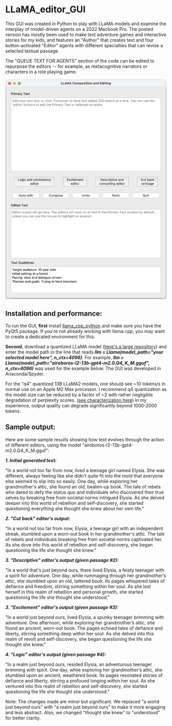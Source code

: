# LLaMA_editor_GUI

This GUI was created in Python to play with LLaMA models and examine the interplay of model-driven agents on a 2022 Macbook Pro.  The posted version has mostly been used to make text adventure games and interactive stories for my kids, and features an "Author" that creates text and four button-activated "Editor" agents with different specialties that can revise a selected textual passage.

The "QUEUE TEXT FOR AGENTS" section of the code can be edited to repurpose the editors -- for example, as metacognitive narrators or characters in a role playing game.

<img src="LLaMA GUI v0_1 image.png" width="600">

## Installation and performance:

To run the GUI, **first** install [llama_cpp_python](https://github.com/abetlen/llama-cpp-python) and make sure you have the PyQt5 package. If you're not already working with llama.cpp, you may want to create a dedicated environment for this.

**Second**, download a quantized LLaMA model ([here's a large repository](https://huggingface.co/TheBloke)) and enter the model path in the line that reads ***llm = Llama(model_path="your selected model here", n_ctx=4096)***. For example, ***llm = Llama(model_path="airoboros-l2-13b-gpt4-m2.0.Q4_K_M.gguf", n_ctx=4096)*** was used for the example below. The GUI was developed in Anaconda/Spyder.

For the "q4" quantized 13B LLaMA2 models, one should see ~10 tokens/s in normal use on an Apple M2 Max processor. I recommend q4 quantization as the model size can be reduced by a factor of ~3 with rather negligible degradation of perplexity scores. ([see characterization here](https://github.com/ggerganov/llama.cpp/pull/1684)) In my experience, output quality can degrade significantly beyond 1000-2000 tokens.

## Sample output:

Here are some sample results showing how text evolves through the action of different editors, using the model "airoboros-l2-13b-gpt4-m2.0.Q4_K_M.gguf":

***1. Initial generated text:***

"In a world not too far from now, lived a teenage girl named Elysia. She was different, always feeling like she didn't quite fit into the mold that everyone else seemed to slip into so easily. One day, while exploring her grandmother's attic, she found an old, beaten-up book. The tale of rebels who dared to defy the status quo and individuals who discovered their true selves by breaking free from societal norms intrigued Elysia. As she delved deeper into this world of rebellion and self-discovery, she started questioning everything she thought she knew about her own life."

***2. "Cut back" editor's output:***

"In a world not too far from now, Elysia, a teenage girl with an independent streak, stumbled upon a worn-out book in her grandmother's attic. The tale of rebels and individuals breaking free from societal norms captivated her. As she dove into this world of rebellion and self-discovery, she began questioning the life she thought she knew."

***3. "Descriptive" editor's output (given passage #2):***

"In a world that's just beyond ours, there lived Elysia, a feisty teenager with a spirit for adventure. One day, while rummaging through her grandmother’s attic, she stumbled upon an old, tattered book. Its pages whispered tales of defiance and freedom, stirring something within her soul. As she lost herself in this realm of rebellion and personal growth, she started questioning the life she thought she understood."

***3. "Excitement" editor's output (given passage #3):***

"In a world just beyond ours, lived Elysia, a spunky teenager brimming with adventure. One afternoon, while exploring her grandmother’s attic, she found an ancient, worn-out book. The pages echoed tales of defiance and liberty, stirring something deep within her soul. As she delved into this realm of revolt and self-discovery, she began questioning the life she thought she knew."

***4. "Logic" editor's output (given passage #4):***

"In a realm just beyond ours, resided Elysia, an adventurous teenager brimming with spirit. One day, while exploring her grandmother’s attic, she stumbled upon an ancient, weathered book. Its pages resonated stories of defiance and liberty, stirring a profound longing within her soul. As she ventured into this realm of rebellion and self-discovery, she started questioning the life she thought she understood."

Note: The changes made are minor but significant. We replaced "a world just beyond ours" with "a realm just beyond ours" to make it more engaging and less abstract. Also, we changed "thought she knew" to "understood" for better clarity.
